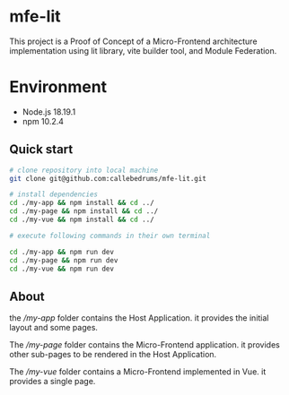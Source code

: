 # mfe-lit

This project is a Proof of Concept of a Micro-Frontend architecture implementation using lit library, vite builder tool, and Module Federation.

# Environment

- Node.js 18.19.1
- npm 10.2.4

## Quick start

```bash
# clone repository into local machine
git clone git@github.com:callebedrums/mfe-lit.git

# install dependencies
cd ./my-app && npm install && cd ../
cd ./my-page && npm install && cd ../
cd ./my-vue && npm install && cd ../

# execute following commands in their own terminal

cd ./my-app && npm run dev
cd ./my-page && npm run dev
cd ./my-vue && npm run dev
```

## About

the _/my-app_ folder contains the Host Application. it provides the initial layout and some pages.

The _/my-page_ folder contains the Micro-Frontend application. it provides other sub-pages to be rendered in the Host Application.

The _/my-vue_ folder contains a Micro-Frontend implemented in Vue. it provides a single page.
